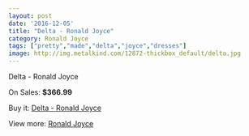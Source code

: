 ```yaml
---
layout: post
date: '2016-12-05'
title: "Delta - Ronald Joyce"
category: Ronald Joyce
tags: ["pretty","made","delta","joyce","dresses"]
image: http://img.metalkind.com/12872-thickbox_default/delta.jpg
---
```

Delta - Ronald Joyce

On Sales: **$366.99**
<a href="https://www.metalkind.com/en/ronald-joyce/5805-delta.html"><amp-img layout="responsive" width="600" height="600" src="//img.metalkind.com/12872-thickbox_default/delta.jpg" alt="Delta - Ronald Joyce 0" /></a>
<a href="https://www.metalkind.com/en/ronald-joyce/5805-delta.html"><amp-img layout="responsive" width="600" height="600" src="//img.metalkind.com/12873-thickbox_default/delta.jpg" alt="Delta - Ronald Joyce 1" /></a>
<a href="https://www.metalkind.com/en/ronald-joyce/5805-delta.html"><amp-img layout="responsive" width="600" height="600" src="//img.metalkind.com/12874-thickbox_default/delta.jpg" alt="Delta - Ronald Joyce 2" /></a>
<a href="https://www.metalkind.com/en/ronald-joyce/5805-delta.html"><amp-img layout="responsive" width="600" height="600" src="//img.metalkind.com/12875-thickbox_default/delta.jpg" alt="Delta - Ronald Joyce 3" /></a>

Buy it: [Delta - Ronald Joyce](https://www.metalkind.com/en/ronald-joyce/5805-delta.html "Delta - Ronald Joyce")

View more: [Ronald Joyce](https://www.metalkind.com/en/110-ronald-joyce "Ronald Joyce")